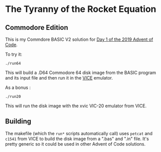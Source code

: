 # The Tyranny of the Rocket Equation

## Commodore Edition

This is my Commdore BASIC V2 solution for [Day 1 of the 2019 Advent of Code](https://adventofcode.com/2019/day/1).

To try it:

```
./run64
```

This will build a .D64 Commodore 64 disk image from the BASIC program and its input file and then run it in the [VICE](http://vice-emu.sourceforge.net/) emulator.

As a bonus :

```
./run20
```

This will run the disk image with the xvic VIC-20 emulator from VICE.

## Building

The makefile (which the `run*` scripts automatically call) uses `petcat` and `c1541` from VICE to build the disk image from a ".bas" and ".in" file. It's pretty generic so it could be used in other Advent of Code solutions. 

